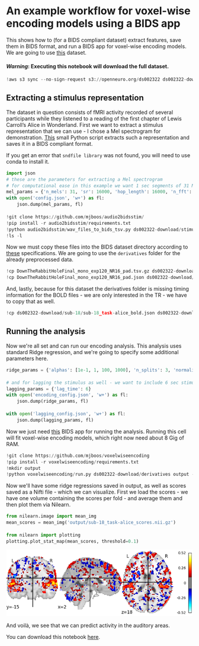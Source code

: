 
# An example workflow for voxel-wise encoding models using a BIDS app

This shows how to (for a BIDS compliant dataset) extract features, save them in BIDS format, and run a BIDS app for voxel-wise encoding models.
We are going to use [this](https://openneuro.org/datasets/ds002322/versions/1.0.4) dataset.

#### *Warning*: Executing this notebook will download the full dataset.


```python
!aws s3 sync --no-sign-request s3://openneuro.org/ds002322 ds002322-download/
```

## Extracting a stimulus representation

The dataset in question consists of fMRI activity recorded of several participants while they listened to a reading of the first chapter of Lewis Carroll’s Alice in Wonderland.
First we want to extract a stimulus representation that we can use - I chose a Mel spectrogram for demonstration.
[This](https://github.com/mjboos/audio2bidsstim/) small Python script extracts such a representation and saves it in a BIDS compliant format.

If you get an error that `sndfile library` was not found, you will need to use conda to install it.


```python
import json
# these are the parameters for extracting a Mel spectrogram
# for computational ease in this example we want 1 sec segments of 31 Mel frequencies with a max frequency of * KHz
mel_params = {'n_mels': 31, 'sr': 16000, 'hop_length': 16000, 'n_fft': 16000, 'fmax': 8000}
with open('config.json', 'w+') as fl:
    json.dump(mel_params, fl)

!git clone https://github.com/mjboos/audio2bidsstim/
!pip install -r audio2bidsstim/requirements.txt
!python audio2bidsstim/wav_files_to_bids_tsv.py ds002322-download/stimuli/DownTheRabbitHoleFinal_mono_exp120_NR16_pad.wav -c config.json
!ls -l
```

Now we must copy these files into the BIDS dataset directory according to [these](https://bids-specification.readthedocs.io/en/stable/04-modality-specific-files/06-physiological-and-other-continuous-recordings.html) specifications.
We are going to use the `derivatives` folder for the already preprocessed data.


```python
!cp DownTheRabbitHoleFinal_mono_exp120_NR16_pad.tsv.gz ds002322-download/derivatives/task-alice_stim.tsv.gz
!cp DownTheRabbitHoleFinal_mono_exp120_NR16_pad.json ds002322-download/derivatives/sub-18/sub-18_task-alice_stim.json
```

And, lastly, because for this dataset the derivatives folder is missing timing information for the BOLD files - we are only interested in the TR - we have to copy that as well.


```python
!cp ds002322-download/sub-18/sub-18_task-alice_bold.json ds002322-download/derivatives/sub-18/sub-18_task-alice_bold.json 
```

## Running the analysis

Now we're all set and can run our encoding analysis. This analysis uses standard Ridge regression, and we're going to specify some additional parameters here.


```python
ridge_params = {'alphas': [1e-1, 1, 100, 1000], 'n_splits': 3, 'normalize': True}

# and for lagging the stimulus as well - we want to include 6 sec stimulus segments to predict fMRI
lagging_params = {'lag_time': 6}
with open('encoding_config.json', 'w+') as fl:
    json.dump(ridge_params, fl)
    
with open('lagging_config.json', 'w+') as fl:
    json.dump(lagging_params, fl)
```


Now we just need [this](https://github.com/mjboos/voxelwiseencoding) BIDS app for running the analysis.
Running this cell will fit voxel-wise encoding models, which right now need about 8 Gig of RAM. 


```python
!git clone https://github.com/mjboos/voxelwiseencoding
!pip install -r voxelwiseencoding/requirements.txt
!mkdir output
!python voxelwiseencoding/run.py ds002322-download/derivatives output --task alice --skip_bids_validator --participant_label 18 --preprocessing-config lagging_config.json --encoding-config encoding_config.json --detrend --standardize zscore 
```

Now we'll have some ridge regressions saved in output, as well as scores saved as a Nifti file - which we can visualize.
First we load the scores - we have one volume containing the scores per fold - and average them and then plot them via Nilearn.


```python
from nilearn.image import mean_img
mean_scores = mean_img('output/sub-18_task-alice_scores.nii.gz')

from nilearn import plotting
plotting.plot_stat_map(mean_scores, threshold=0.1)
```


![png](/images/BIDS_app_mean_scores.png)


And voilà, we see that we can predict activity in the auditory areas.

You can download this notebook [here](http://mjboos.github.io/files/Voxelwise_Encoding_BIDS.ipynb).
